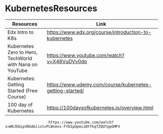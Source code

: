 # KubernetesResources

Resources | Link 
--- | --- 
Edx Intro to K8s | https://www.edx.org/course/introduction-to-kubernetes  
Kubernetes Zero to Hero, TechWorld with Nana on YouTube | https://www.youtube.com/watch?v=X48VuDVv0do 
Kubernetes: Getting Started (Free Course) | https://www.udemy.com/course/kubernetes-getting-started/
100 day of Kubernetes | https://100daysofkubernetes.io/overview.html
                        https://www.youtube.com/watch?v=W6J6UipVNGA&list=PLWnens-FYbIpUpmiiNYfkqTZQUYppGMFV

